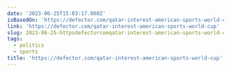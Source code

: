 ```yaml
---
date: '2023-06-25T15:03:17.000Z'
isBasedOn: 'https://defector.com/qatar-interest-american-sports-world-cup'
link: 'https://defector.com/qatar-interest-american-sports-world-cup'
slug: 2023-06-25-httpsdefectorcomqatar-interest-american-sports-world-cup
tags:
  - politics
  - sports
title: 'https://defector.com/qatar-interest-american-sports-world-cup'
---
```


